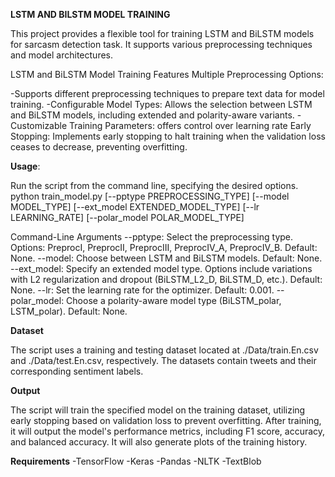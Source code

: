 **LSTM AND BILSTM MODEL TRAINING**

This project provides a flexible tool for training LSTM and BiLSTM models for sarcasm detection
task. It supports various preprocessing techniques and model architectures.

LSTM and BiLSTM Model Training Features Multiple Preprocessing Options:

-Supports different preprocessing techniques to prepare text data for model training.
-Configurable Model Types: Allows the selection between LSTM and BiLSTM models, including
extended and polarity-aware variants.
-Customizable Training Parameters: offers control over learning rate
Early Stopping: Implements early stopping to halt training when the validation loss
ceases to decrease, preventing overfitting.

**Usage**: 

Run the script from the command line, specifying the desired options.
python train_model.py [--pptype PREPROCESSING_TYPE] [--model MODEL_TYPE] [--ext_model
EXTENDED_MODEL_TYPE] [--lr LEARNING_RATE] [--polar_model POLAR_MODEL_TYPE]

Command-Line Arguments
--pptype: Select the preprocessing type. Options: PreprocI, PreprocII, PreprocIII, PreprocIV_A,
PreprocIV_B. Default: None.
--model: Choose between LSTM and BiLSTM models. Default: None.
--ext_model: Specify an extended model type. Options include variations with L2 regularization
and dropout (BiLSTM_L2_D, BiLSTM_D, etc.). Default: None.
--lr: Set the learning rate for the optimizer. Default: 0.001.
--polar_model: Choose a polarity-aware model type (BiLSTM_polar, LSTM_polar). Default: None.

**Dataset**

The script uses a training and testing dataset located at ./Data/train.En.csv
and ./Data/test.En.csv, respectively. The datasets contain tweets and their corresponding
sentiment labels.

**Output**

The script will train the specified model on the training dataset, utilizing early stopping
based on validation loss to prevent overfitting. After training, it will output the model's
performance metrics, including F1 score, accuracy, and balanced accuracy. It will also generate
plots of the training history.

**Requirements**
-TensorFlow
-Keras
-Pandas
-NLTK
-TextBlob
